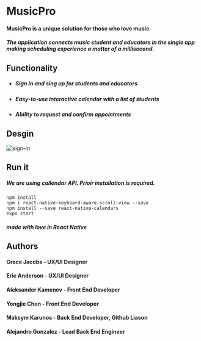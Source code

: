 # MusicPro
#### MusicPro is a unique solution for those who love music.
##### The application connects music student and educators in the single app making scheduling experience a matter of a millisecond.  
## Functionality
* ##### Sign in and sing up for students and educators
* ##### Easy-to-use interactive calendar with a list of students
* ##### Ability to request and confirm appointments  
## Desgin
![sign-in](https://wallpaperbro.com/img/53490.jpg)
## Run it 
##### We are using callendar API. Prioir installation is required.
```
npm install
npm i react-native-keyboard-aware-scroll-view --save
npm install --save react-native-calendars 
expo start
```

##### made with love in React Native

## Authors

#### Grace Jacobs - UX/UI Designer
#### Eric Anderson - UX/UI Designer
#### Aleksander Kamenev - Front End Developer
#### Yongjie Chen - Front End Developer
#### Maksym Karunos - Back End Developer, Github Liason
#### Alejandro Gonzalez - Lead Back End Engineer

